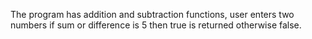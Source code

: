 The program has addition and subtraction functions,
user enters two numbers if sum or difference is 5 then true is returned otherwise false.
